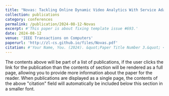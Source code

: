 ```yaml
---
title: "Novas: Tackling Online Dynamic Video Analytics With Service Adaptation at Mobile Edge Servers"
collection: publications
category: conferences
permalink: /publication/2024-08-12-Novas
excerpt: #'This paper is about fixing template issue #693.'
date: 2024-08-12
venue: 'IEEE Transactions on Computers'
paperurl: 'http://zl-cs.github.io/files/Novas.pdf'
citation: #'Your Name, You. (2024). &quot;Paper Title Number 3.&quot; <i>GitHub Journal of Bugs</i>. 1(3).'
---
```


The contents above will be part of a list of publications, if the user clicks the link for the publication than the contents of section will be rendered as a full page, allowing you to provide more information about the paper for the reader. When publications are displayed as a single page, the contents of the above "citation" field will automatically be included below this section in a smaller font.
